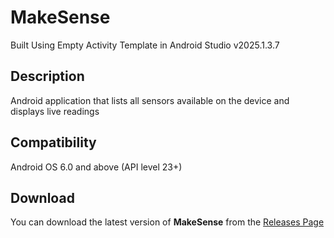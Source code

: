 # MakeSense
Built Using Empty Activity Template in Android Studio v2025.1.3.7

## Description
Android application that lists all sensors available on the device and displays live readings

## Compatibility
Android OS 6.0 and above (API level 23+)

## **Download**
You can download the latest version of **MakeSense** from the [Releases Page]()
